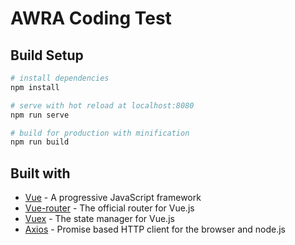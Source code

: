 # AWRA Coding Test

## Build Setup

``` bash
# install dependencies
npm install

# serve with hot reload at localhost:8080
npm run serve

# build for production with minification
npm run build
```

## Built with
- [Vue](https://vuejs.org/) - A progressive JavaScript framework
- [Vue-router](https://router.vuejs.org/) - The official router for Vue.js
- [Vuex](https://vuex.vuejs.org/) - The state manager for Vue.js
- [Axios](https://github.com/axios/axios) - Promise based HTTP client for the browser and node.js
